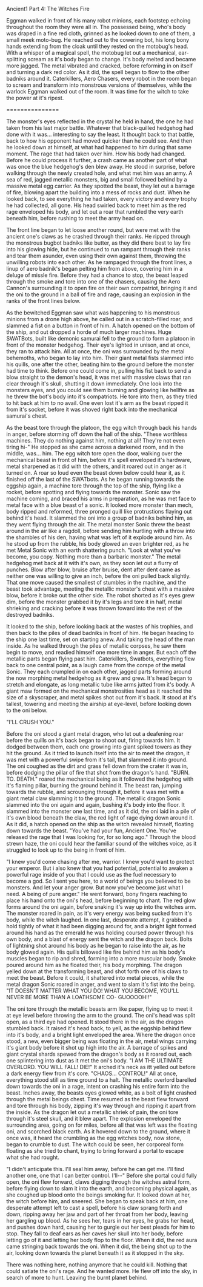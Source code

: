 Ancient1 Part 4: The Witches Fire

Eggman walked in front of his many robot minions, each footstep echoing throughout the room they were all in. The possessed being, who's body was draped in a fine red cloth, grinned as he looked down to one of them, a small meek moto-bug. He reached out to the cowering bot, his long bony hands  extending from the cloak until they rested on the motobug's head. With a whisper of a magical spell, the motobug let out a mechanical, ear-splitting scream as it's body began to change. It's body melted and became more jagged. The metal vibrated and cracked, before reforming in on itself and turning a dark red color.  As it did, the spell began to flow to the other badniks around it. Caterkillers, Aero Chasers, every robot in the room began to scream and transform into monstrous versions of themselves, while the warlock Eggman walked out of the room. It was time for the witch to take the power at it's ripest.

===============

The monster's eyes reflected in the crystal he held in hand, the one he had taken from his last major battle. Whatever that black-quilled hedgehog had done with it was... interesting to say the least. It thought back to that battle, back to how his opponent had moved quicker than he could see. And then he looked down at himself, at what had happened to him during that same moment. The rage that had taken over him. How his body had changed. Before he could process it further, a crash came as another part of what was once the blue hedgehog's den blew away. He stood in surprise, before walking through the newly created hole, and what met him was an army. A sea of red, jagged metallic monsters, big and small followed behind by a massive metal egg carrier. As they spotted the beast, they let out a barrage of fire, blowing apart the building into a mess of rocks and dust. When he looked back, to see everything he had taken, every victory and every trophy he had collected, all gone. His head swirled back to meet him as the red rage enveloped his body, and let out a roar that rumbled the very earth beneath him, before rushing to meet the army head on.

The front line began to let loose another round, but were met with the ancient one's claws as he crashed through their ranks. He ripped through the monstrous bugbot badniks like butter, as they did there best to lay fire into his glowing hide, but he continued to run rampant through their ranks and tear them asunder, even using their own against them, throwing the unwilling robots into each other. As he rampaged through the front lines, a linup of aero badnik's began pelting him from above, covering him in a deluge of missle fire. Before they had a chance to stop, the beast leaped through the smoke and tore into one of the chasers, causing the Aero Cannon's surrounding it to open fire on their own compatriot, bringing it and the oni to the ground in a ball of fire and rage, causing an explosion in the ranks of the front lines below. 

As the bewitched Eggman saw what was happening to his monstrous minions from a drone high above, he called out in a scratch-filled roar, and slammed a fist on a button in front of him. A hatch opened on the bottom of the ship, and out dropped a horde of much larger machines. Huge SWATBots, built like demonic samurai fell to the ground to form a platoon in front of the monster hedgehog. Their eye's lighted in unison, and at once, they ran to attack him. All at once, the oni was surrounded by the metal behemoths, who began to lay into him. Their giant metal fists slammed into his quills, one after the other, beating him to the ground before the monster had time to think. Before one could come in, pulling his fist back to send a blow straight to the demon's head, it was met with massive claws that ran clear through it's skull, shutting it down immediately. One look into the monsters eyes, and you could see them burning and glowing like hellfire as he threw the bot's body into it's compatriots. He tore into them, as they tried to hit back at him to no avail. One even lost it's arm as the beast ripped it from it's socket, before it was shoved right back into the mechanical samurai's chest.

As the beast tore through the platoon, the egg witch through back his hands in anger, before storming off down the hall of the ship. "These worthless machines. They do nothing against him, nothing at all! They're not even tiring hi-" He stopped as she came across a darkened room, and in the middle, was... him. The egg witch tore open the door, walking over the mechanical beast in front of him, before it's spell enveloped it's hardware, metal sharpened as it did with the others, and it roared out in anger as it turned on. A roar so loud even the beast down below could hear it, as it finished off the last of the SWATbots. As he began running towards the eggship again, a machine tore through the top of the ship, flying like a rocket, before spotting and flying towards the monster. Sonic saw the machine coming, and braced his arms in preparation, as he was met face to metal face with a blue beast of a sonic. It looked more monster than mech, body ripped and reformed, three pronged quill like protrustions flaying out behind it's head. It slammed the oni into a group of badniks behind him, as they went flying through the air. The metal monster Sonic threw the beast around in the air like a ragdoll, before sending him hurtling with a throw into the shambles of his den, having what was left of it explode around him. As he stood up from the rubble, his body glowed an even brighter red, as he met Metal Sonic with an earth shattering punch. "Look at what you've become, you copy. Nothing more than a barbaric monster." The metal hedgehog met back at it with it's own, as they soon let out a flurry of punches. Blow after blow, bruise after bruise, dent after dent came as neither one was willing to give an inch, before the oni pulled back slightly. That one move caused the smallest of stumbles in the machine, and the beast took advantage, meeting the metallic monster's chest with a massive blow, before it broke out the other side. The robot shorted as it's eyes grew dim, before the monster grabbed it by it's legs and tore it in half, metal shrieking and cracking before it was thrown foward into the rest of the destroyed badniks.

It looked to the ship, before looking back at the wastes of his trophies, and then back to the piles of dead badniks in front of him. He began heading to the ship one last time, set on starting anew. And taking the head of the man inside. As he walked through the piles of metallic corpses, he saw them begin to move, and readied himself one more time in anger. But each off the metallic parts began flying past him. Caterkillers, Swatbots, everything flew back to one central point, as a laugh came from the corspe of the metal Sonic. They each crumpled in on each other, jagged parts forming around the now morphing metal hedgehog as it grew and grew. It's head began to stretch and elongate, as long metallic tube like arms jutted from it's body. A giant maw formed on the mechanical monstrosities head as it reached the size of a skyscraper, and metal spikes shot out from it's back. It stood at it's tallest, towering and meeting the airship at eye-level, before looking down to the oni below.

"I'LL CRUSH YOU."

Before the oni stood a giant metal dragon, who let out a deafening roar before the quills on it's back began to shoot out, firing towards him. It dodged between them, each one growing into giant spiked towers as they hit the ground. As it tried to launch itself into the air to meet the dragon, it was met with a powerful swipe from it's tail, that slammed it into ground. The oni coughed as the dirt and grass fell down from the crater it was in, before dodging the pillar of fire that shot from the dragon's hand. "BURN. TO. DEATH." roared the mechanical being as it followed the hedgehog with it's flaming pillar, burning the ground behind it. The beast ran, jumping towards the rubble, and scrounging through it, before it was met with a giant metal claw slamming it to the ground. The metallic dragon Sonic slammed into the oni again and again, bashing it's body into the floor. It slammed into the monster one last time, and as it did, the oni laid in a pile of it's own blood beneath the claw, the red light of rage dying down around it. As it did, a hatch opened on the ship as the witch revealed himself, floating down towards the beast. "You've had your fun, Ancient One. You've released the rage that I was looking for, for so long ago." Through the blood strewn haze, the oni could hear the familiar sound of the witches voice, as it struggled to look up to the being in front of him. 

"I knew you'd come chasing after me, warrior. I knew you'd want to protect your emperor. But i also knew that you had potential, potential to awaken a powerful rage inside of you that I could use as the fuel necessary to become a god. So I sent you here, to a world of beings you believed to be monsters. And let your anger grow. But now you've become just what I need. A being of pure anger." He went forward, bony fingers reaching to place his hand onto the oni's head, before beginning to chant. The red glow forms around the oni again, before snaking it's way up into the witches arm. The monster roared in pain, as it's very energy was being sucked from it's body, while the witch laughed. In one last, desperate attempt, it grabbed a hold tightly of what it had been digging around for, and a bright light formed around his hand as the emerald he was holding coursed power through his own body, and a blast of energy sent the witch and the dragon back. Bolts of lightning shot around his body as he began to raise into the air, as he body glowed again. His quills billowed like fire behind him as his body's muscles began to rip and shred, forming into a more muscular body. Smoke poured around him as he floated their, his body morphing. The dragon yelled down at the transforming beast, and shot forth one of his claws to meet the beast. Before it could, it shattered into metal pieces, while the metal dragon Sonic roared in anger, and went to slam it's fist into the being. "IT DOESN'T MATTER WHAT YOU DO! WHAT YOU BECOME, YOU'LL NEVER BE MORE THAN A LOATHSOME CO- GUOOOOH!!" 

The oni tore through the metallic beasts arm like paper, flying up to meet it at eye level before throwing the arm to the ground. The oni's head was split open, as a third eye had opened. It stood there in the air, as the dragon stumbled back.  It raised it's head back, to yell, as the eggship behind flew into it's body, and a bright light enveloped the area. Where the dragon once stood, a new, even bigger being was floating in the air, metal wings carrying it's giant body before it shot up high into the air. A barrage of spikes and giant crystal shards spewed from the dragon's body as it roared out, each one splintering into dust as it met the oni's body. "I AM THE ULTIMATE OVERLORD. YOU WILL FALL! DIE!" It arched it's neck as itt yelled out before a dark energy flew from it's core. "CHAOS... CONTROL!" All at once, everything stood still as time ground to a halt. The metallic overlord barelled down towards the oni in a rage, intent on crashing his entire form into the beast. Inches away, the beasts eyes glowed white, as a bolt of light crashed through the metal beings chest. Time resumed as the beast flew forward and tore through his body, zipping it's way through and ripping it apart from the inside. As the dragon let out a metallic shriek of pain, the oni tore through it's steel skull, and it blew apart. The explosion enveloped the surrounding area, going on for miles, before all that was left was the floating oni, and scorched black earth. As it hovered down to the ground, where it once was, it heard the crumbling as the egg witches body, now stone, began to crumble to dust. The witch could be seen, her corporeal form floating as she tried to chant, trying to bring forward a portal to escape what she had rought. 

"I didn't anticipate this. I'll seal him away, before he can get me. I'll find another one, one that I can better control. I'll--" Before she portal could fully open, the oni flew forward, claws digging through the witches astral form, before flying down to slam it into the earth, and becoming physical again, as she coughed up blood onto the beings smoking fur. It looked down at her, the witch before him, and sneered. She began to speak back at him, one desperate attempt left to cast a spell, before his claw sprang forth and down, ripping away her jaw and part of her throat from her body, leaving her gargling up blood. As he sees her, tears in her eyes, he grabs her head, and pushes down hard, causing her to gurgle out her best pleads for him to stop. They fall to deaf ears as her caves her skull into her body, before letting go of it and letting her body flop to the floor. When it did, the red aura came stringing back towards the oni. When it did, the being shot up to the air, looking down towards the planet beneath it as it stopped in the sky.

There was nothing here, nothing anymore that he could kill. Nothing that could satiate the oni's rage. And he wanted more. He flew off into the sky, in search of more to hunt. Leaving the burnt planet behind.
